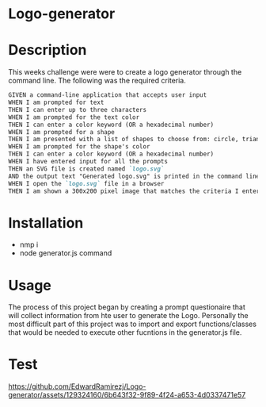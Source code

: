 # Logo-generator

# Description
This weeks challenge were were to create a logo generator through the command line.
The following was the required criteria. 

```md
GIVEN a command-line application that accepts user input
WHEN I am prompted for text
THEN I can enter up to three characters
WHEN I am prompted for the text color
THEN I can enter a color keyword (OR a hexadecimal number)
WHEN I am prompted for a shape
THEN I am presented with a list of shapes to choose from: circle, triangle, and square
WHEN I am prompted for the shape's color
THEN I can enter a color keyword (OR a hexadecimal number)
WHEN I have entered input for all the prompts
THEN an SVG file is created named `logo.svg`
AND the output text "Generated logo.svg" is printed in the command line
WHEN I open the `logo.svg` file in a browser
THEN I am shown a 300x200 pixel image that matches the criteria I entered
```
# Installation
* nmp i
* node generator.js command
# Usage
The process of this project began by creating a prompt questionaire that will collect information from hte user to generate the Logo. Personally the most difficult part of this project was to import and export functions/classes that would be needed to execute other fucntions in the generator.js file. 

# Test 


https://github.com/EdwardRamirezj/Logo-generator/assets/129324160/6b643f32-9f89-4f24-a653-4d0337471e57

